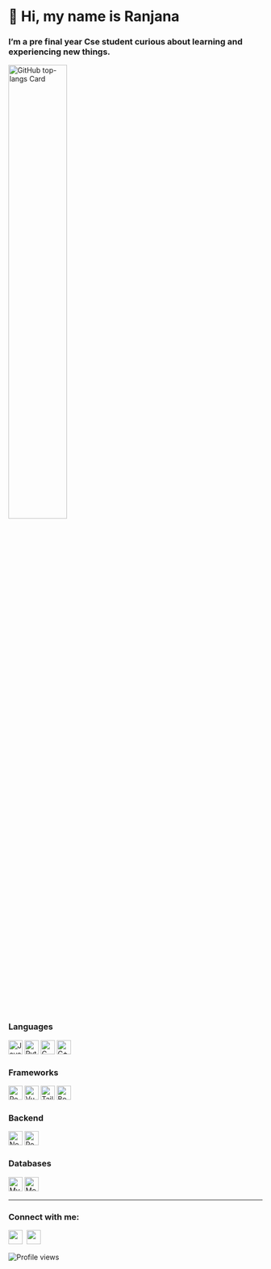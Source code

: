<div id="toc">
  <ul align="left" style="list-style: none">
    <summary>
      <h1>
        👋 Hi, my name is Ranjana 
      </h1>
    </summary>
  </ul>
</div>

**<h3 align="left">I’m a pre final year Cse student curious about learning and experiencing new things.</h3>**
 <!---

**<h3 align="left">GITHUB STATS</h3>**--->
<!--
 <p align="left">
  <img width="48%" src="https://github-readme-stats.vercel.app/api?username=msranjana&theme=react&hide_title=false&hide_rank=false&show_icons=false&include_all_commits=false&count_private=true&line_height=23" alt="GitHub stats Card" />-->
</p> 
<!-- <p align="left">
  <img width="48%" src="https://streak-stats.vercel.app?user=msranjana&theme=react" alt="GitHub Streak" /> -->
  <img width="48%" src="https://github-readme-stats.vercel.app/api/top-langs?username=msranjana&theme=react&hide_title=false&layout=compact&langs_count=6&hide_progress=false&card_width=400" alt="GitHub top-langs Card" />
</p>

### **Languages**
<img src="https://img.shields.io/badge/JavaScript-21232A?logo=javascript&logoColor=white" height="28" alt="JavaScript">  <img src="https://img.shields.io/badge/Python-21232A?logo=python&logoColor=white" height="28" alt="Python">  <img src="https://img.shields.io/badge/C-21232A?logo=c&logoColor=white" height="28" alt="C">  <img src="https://img.shields.io/badge/C++-21232A?logo=c%2B%2B&logoColor=white" height="28" alt="C++">  
### **Frameworks**
<img src="https://img.shields.io/badge/React-21232A?logo=react&logoColor=ffffff" height="28" alt="React">  <img src="https://img.shields.io/badge/Vue.js-21232A?logo=vue.js&logoColor=white" height="28" alt="Vue.js">  <img src="https://img.shields.io/badge/Tailwind_CSS-21232A?logo=tailwind-css&logoColor=white" height="28" alt="Tailwind CSS">  <img src="https://img.shields.io/badge/Bootstrap-21232A?logo=bootstrap&logoColor=white" height="28" alt="Bootstrap">  

### **Backend**
<img src="https://img.shields.io/badge/Node.js-21232A?logo=node.js&logoColor=white" height="28" alt="Node.js">  <img src="https://img.shields.io/badge/Postman-21232A?logo=postman&logoColor=white" height="28" alt="Postman">  
### **Databases**
<img src="https://img.shields.io/badge/MySQL-21232A?logo=mysql&logoColor=white" height="28" alt="MySQL">  <img src="https://img.shields.io/badge/MongoDB-21232A?logo=mongodb&logoColor=white" height="28" alt="MongoDB">  

---

**<h3 align="left">Connect with me:</h3>**

<p align="left"><a href="https://github.com/msranjana" target="_blank"><img src="https://img.shields.io/badge/GitHub-21232A?style=for-the-badge&logo=github&logoColor=white" height="28" style="margin-right: 4px"></a> <a href="https://www.linkedin.com/in/ranjanams" target="_blank"><img src="https://img.shields.io/badge/LinkedIn-21232A?style=for-the-badge&logo=linkedin&logoColor=white" height="28" style="margin-right: 4px"></a></p>

![Profile views](https://komarev.com/ghpvc/?username=msranjana&label=Profile%20views&color=61DAFB&style=flat)

 <!---
![GitHub Trophies](https://github-profile-trophy.vercel.app/?username=msranjana&theme=onedark&row=1&column=7) --->

